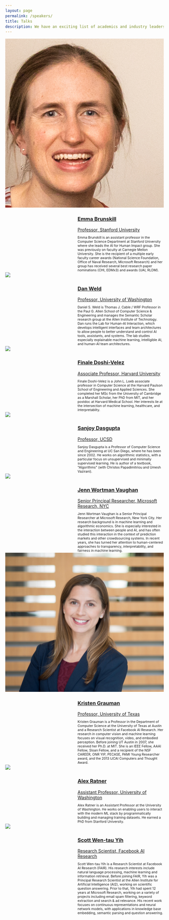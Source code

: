 ```yaml
---
layout: page
permalink: /speakers/
title: Talks
description: We have an exciting list of academics and industry leaders working scross the spectrum of human in-the-loop machine learning to speak at HAMLETS 2020
---
```



<div class='container2'>
<a href="https://cs.stanford.edu/people/ebrun/index.html">
                <div>
                        <img src='/assets/img/ebrun.jpg' class='iconDetails2'>
                </div>
        <div style='margin-left:230px;'>
        <h3>Emma Brunskill</h3>
        <div style="font-size:1em">Professor, Stanford University</div>
        </div>
</a>
<div style="font-size:.75em; margin-top:10px; margin-left:230px;">
Emma Brunskill is an assistant professor in the Computer Science Department at Stanford University where she leads the AI for Human Impact group. She was previously on faculty at Carnegie Mellon University. She is the recipient of a multiple early faculty career awards (National Science Foundation, Office of Naval Research, Microsoft Research) and her group has received several best research paper nominations (CHI, EDMx3) and awards (UAI, RLDM).
</div>
</div>

<div class='container2'>
<a href="https://www.cs.washington.edu/people/faculty/weld/">
                <div>
                        <img src='https://s3-us-west-2.amazonaws.com/www-cse-public/images/portraits/weld_sm.jpg' class='iconDetails'>
                </div>
        <div style='margin-left:230px;'>
        <h3>Dan Weld</h3>
        <div style="font-size:1em">Professor, University of Washington</div>
        </div>
</a>
<div style="font-size:.75em; margin-top:10px; margin-left:230px;">
Daniel S. Weld is Thomas J. Cable / WRF Professor in the Paul G. Allen School of Computer Science & Engineering and manages the Semantic Scholar research group at the Allen Institute of Technology. Dan runs the Lab for Human-AI Interaction, which develops intelligent interfaces and team architectures to allow people to better understand and control AI tools, assistants, and systems. The lab studies especially explainable machine learning, intelligible AI, and human-AI team architectures.
</div>
</div>

<div class='container2'>
<a href="https://finale.seas.harvard.edu/">
		<div>
			<img src='https://finale.seas.harvard.edu/files/finale/files/14097926688_012b76fa71_m.jpg?m=1489703967' class='iconDetails2'>
		</div>	
	<div style='margin-left:230px;'>
        <h3>Finale Doshi-Velez</h3>
	<div style="font-size:1em">Associate Professor, Harvard University</div>
	</div>
</a>
<div style="font-size:.75em; margin-top:10px; margin-left:230px;">
Finale Doshi-Velez is a John L. Loeb associate professor in Computer Science at the Harvard Paulson School of Engineering and Applied Sciences.  She completed her MSc from the University of Cambridge as a Marshall Scholar, her PhD from MIT, and her postdoc at Harvard Medical School.  Her interests lie at the intersection of machine learning, healthcare, and interpretablity.
</div>
</div>

<div class='container2'>
<a href="https://cseweb.ucsd.edu/~dasgupta/">
                <div>
                        <img src='https://cseweb.ucsd.edu/~dasgupta/photo.jpg' class='iconDetails'>
                </div>
        <div style='margin-left:230px;'>
        <h3>Sanjoy Dasgupta</h3>
        <div style="font-size:1em">Professor, UCSD</div>
        </div>
</a>
<div style="font-size:.75em; margin-top:10px; margin-left:230px;">
Sanjoy Dasgupta is a Professor of Computer Science and Engineering at UC San Diego, where he has been since 2002. He works on algorithmic statistics, with a particular focus on unsupervised and minimally supervised learning. He is author of a textbook, "Algorithms" (with Christos Papadimitriou and Umesh Vazirani).
</div>
</div>

<div class='container2'>
<a href="http://www.jennwv.com/bio.html">
                <div>
                        <img src='assets/img/jenn2018b.jpg' class='iconDetails2'>
                </div>
        <div style='margin-left:230px;'>
        <h3>Jenn Wortman Vaughan</h3>
        <div style="font-size:1em">Senior Principal Researcher, Microsoft Research, NYC</div>
        </div>
</a>
<div style="font-size:.75em; margin-top:10px; margin-left:230px;">
Jenn Wortman Vaughan is a Senior Principal Researcher at Microsoft Research, New York City. Her research background is in machine learning and algorithmic economics. She is especially interested in the interaction between people and AI, and has often studied this interaction in the context of prediction markets and other crowdsourcing systems. In recent years, she has turned her attention to human-centered approaches to transparency, interpretability, and fairness in machine learning.
</div>
</div>


<div class='container2'>
<a href="http://www.cs.utexas.edu/users/grauman/">
                <div>
                        <img src='/assets/img/kristen.jpg' class='iconDetails2'>
                </div>
        <div style='margin-left:230px;'>
        <h3>Kristen Grauman</h3>
        <div style="font-size:1em">Professor, University of Texas</div>
        </div>
</a>
<div style="font-size:.75em; margin-top:10px; margin-left:230px;">
Kristen Grauman is a Professor in the Department of Computer Science at the University of Texas at Austin and a Research Scientist at Facebook AI Research. Her research in computer vision and machine learning focuses on visual recognition, video, and embodied perception. Before joining UT Austin in 2007, she received her Ph.D. at MIT. She is an IEEE Fellow, AAAI Fellow, Sloan Fellow, and a recipient of the NSF CAREER, ONR YIP, PECASE, PAMI Young Researcher award, and the 2013 IJCAI Computers and Thought Award.
</div>
</div>

<div class='container2'>
<a href="https://ajratner.github.io/">
                <div>
                        <img src='https://ajratner.github.io/assets/img/me.jpg' class='iconDetails2'>
                </div>
        <div style='margin-left:230px;'>
        <h3>Alex Ratner</h3>
        <div style="font-size:1em">Assistant Professor, University of Washington</div>
        </div>
</a>
<div style="font-size:.75em; margin-top:10px; margin-left:230px;">
Alex Ratner is an Assistant Professor at the  University of Washington. He works on enabling users to interact with the modern ML stack by programmatically building and managing training datasets. He earned a PhD from Stanford University. 
</div>
</div>

<div class='container2'>
<a href="http://scottyih.org//">
                <div>
                        <img src='http://scottyih.org/images/Scott_Yih_profile_720.jpg' class='iconDetails2'>
                </div>
        <div style='margin-left:230px;'>
        <h3>Scott Wen-tau Yih</h3>
        <div style="font-size:1em">Research Scientist, Facebook AI Research</div>
        </div>
</a>
<div style="font-size:.75em; margin-top:10px; margin-left:230px;">
Scott Wen-tau Yih is a Research Scientist at Facebook AI Research (FAIR). His research interests include natural language processing, machine learning and information retrieval. Before joining FAIR, Yih was a Principal Research Scientist at the Allen Institute for Artificial Intelligence (AI2), working on scientific question answering. Prior to that, Yih had spent 12 years at Microsoft Research, working on a variety of projects including email spam filtering, keyword extraction and search & ad relevance. His recent work focuses on continuous representations and neural network models, with applications in knowledge base embedding, semantic parsing and question answering.
</div>
</div>